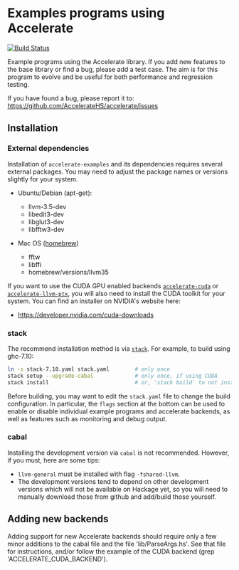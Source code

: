 Examples programs using Accelerate
==================================

[![Build Status](https://travis-ci.org/AccelerateHS/accelerate-examples.svg?branch=master)](https://travis-ci.org/AccelerateHS/accelerate-examples)

Example programs using the Accelerate library. If you add new features to the
base library or find a bug, please add a test case. The aim is for this program
to evolve and be useful for both performance and regression testing.

If you have found a bug, please report it to:
https://github.com/AccelerateHS/accelerate/issues


Installation
------------

### External dependencies

Installation of `accelerate-examples` and its dependencies requires several
external packages. You may need to adjust the package names or versions slightly
for your system.

  * Ubuntu/Debian (apt-get):
    - llvm-3.5-dev
    - libedit3-dev
    - libglut3-dev
    - libfftw3-dev

  * Mac OS ([homebrew](http://brew.sh/index.html))
    - fftw
    - libffi
    - homebrew/versions/llvm35

If you want to use the CUDA GPU enabled backends
[`accelerate-cuda`](https://github.com/AccelerateHS/accelerate-cuda) or
[`accelerate-llvm-ptx`](https://github.com/AccelerateHS/accelerate-llvm), you
will also need to install the CUDA toolkit for your system. You can find an
installer on NVIDIA's website here:

  * https://developer.nvidia.com/cuda-downloads


### stack

The recommend installation method is via [`stack`](http://haskellstack.org). For
example, to build using ghc-7.10:

```bash
ln -s stack-7.10.yaml stack.yaml        # only once
stack setup --upgrade-cabal             # only once, if using CUDA
stack install                           # or, 'stack build' to not install the executables globally
```

Before building, you may want to edit the `stack.yaml` file to change the build
configuration. In particular, the `flags` section at the bottom can be used to
enable or disable individual example programs and accelerate backends, as well
as features such as monitoring and debug output.


### cabal

Installing the development version via `cabal` is not recommended. However, if
you must, here are some tips:

  * `llvm-general` must be installed with flag `-fshared-llvm`.
  * The development versions tend to depend on other development versions which
    will not be available on Hackage yet, so you will need to manually download
    those from github and add/build those yourself.


Adding new backends
-------------------

Adding support for new Accelerate backends should require only a few minor
additions to the cabal file and the file 'lib/ParseArgs.hs'. See that file for
instructions, and/or follow the example of the CUDA backend (grep
'ACCELERATE_CUDA_BACKEND').


